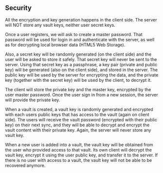 ## Security
All the encryption and key generation happens in the client side. The server will NOT store any vault keys, neither user secret keys.

Once a user registers, we will ask to create a master password. That password will be used for login in and authenticate with the server, as well as for decrypting local browser data (HTML5 Web Storage).

Also, a secret key will be randomly generated (on the client side) and the user will be asked to store it safely. That secret key will never be sent to the server. Using that secret key as a passphrase, a key pair (private and public key) will be generated (also on the client side), and stored in the server. The public key will be used by the server for encrypting the data, and the private key (together with the secret key) will be used by the client, to decrypt it.

The client will store the private key and the master key, encrypted by the user master password. Once the user sign in from a new session, the server will provide the private key.

When a vault is created, a vault key is randomly generated and encrypted with each users public keys that has access to the vault (again on client side). The users will receive the vault password (encrypted with their public key) on their next sync, and they will be able to decrypt and encrypt the vault content with their private key. Again, the server will never store any vault key.

When a new user is added into a vault, the vault key will be obtained from the user who provided access to that vault. Its own client will decrypt the vault key, encrypt it using the user public key, and transfer it to the server. If there is no user with access to a vault, the vault key will not be able to be recovered anymore.
